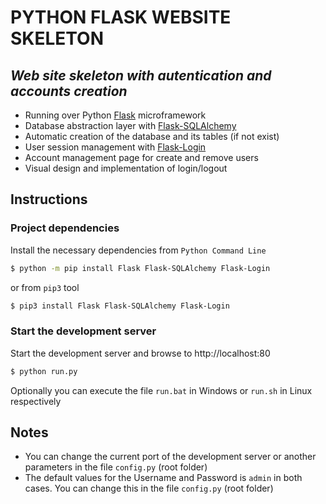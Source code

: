 # PYTHON FLASK WEBSITE SKELETON
## *Web site skeleton with autentication and accounts creation*

 * Running over Python [Flask](http://flask.pocoo.org/) microframework
 * Database abstraction layer with [Flask-SQLAlchemy](https://flask-sqlalchemy.palletsprojects.com/en/2.x/)
 * Automatic creation of the database and its tables (if not exist)
 * User session management with [Flask-Login](https://flask-login.readthedocs.io/en/latest/)
 * Account management page for create and remove users
 * Visual design and implementation of login/logout 

## Instructions

### Project dependencies
Install the necessary dependencies from `Python Command Line` 

```bash
$ python -m pip install Flask Flask-SQLAlchemy Flask-Login
```

or from `pip3` tool
```bash
$ pip3 install Flask Flask-SQLAlchemy Flask-Login
```

### Start the development server
Start the development server and browse to http://localhost:80

```bash
$ python run.py
```

Optionally you can execute the file `run.bat` in Windows or `run.sh` in Linux respectively

## Notes 

* You can change the current port of the development server or another parameters in the file `config.py` (root folder)
* The default values for the Username and Password is `admin` in both cases. You can change this in the file `config.py` (root folder)